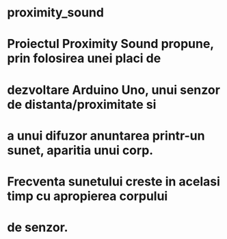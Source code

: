 # proximity_sound
#
#	Proiectul Proximity Sound propune, prin folosirea unei placi de
#	 dezvoltare Arduino Uno, unui senzor de distanta/proximitate si
#	 a unui difuzor anuntarea printr-un sunet, aparitia unui corp.
#	 Frecventa sunetului creste in acelasi timp cu apropierea corpului
#	 de senzor.
